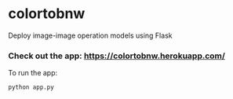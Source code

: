 # colortobnw
Deploy image-image operation models using Flask

### Check out the app: https://colortobnw.herokuapp.com/

To run the app:
```
python app.py
```
